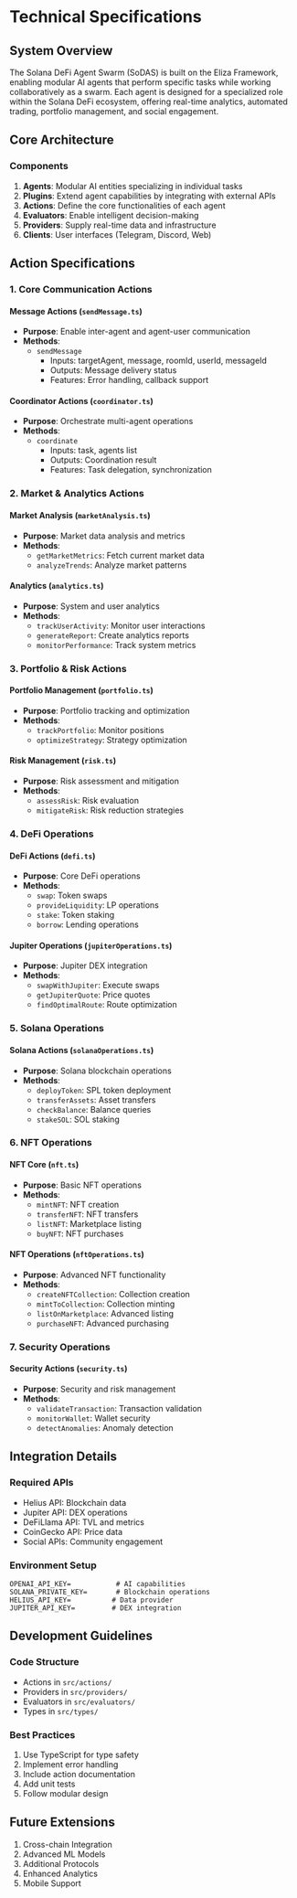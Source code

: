 # Technical Specifications

## System Overview

The Solana DeFi Agent Swarm (SoDAS) is built on the Eliza Framework, enabling modular AI agents that perform specific tasks while working collaboratively as a swarm. Each agent is designed for a specialized role within the Solana DeFi ecosystem, offering real-time analytics, automated trading, portfolio management, and social engagement.

## Core Architecture

### Components
1. **Agents**: Modular AI entities specializing in individual tasks
2. **Plugins**: Extend agent capabilities by integrating with external APIs
3. **Actions**: Define the core functionalities of each agent
4. **Evaluators**: Enable intelligent decision-making
5. **Providers**: Supply real-time data and infrastructure
6. **Clients**: User interfaces (Telegram, Discord, Web)

## Action Specifications

### 1. Core Communication Actions

#### Message Actions (`sendMessage.ts`)
- **Purpose**: Enable inter-agent and agent-user communication
- **Methods**:
  - `sendMessage`
    - Inputs: targetAgent, message, roomId, userId, messageId
    - Outputs: Message delivery status
    - Features: Error handling, callback support

#### Coordinator Actions (`coordinator.ts`)
- **Purpose**: Orchestrate multi-agent operations
- **Methods**:
  - `coordinate`
    - Inputs: task, agents list
    - Outputs: Coordination result
    - Features: Task delegation, synchronization

### 2. Market & Analytics Actions

#### Market Analysis (`marketAnalysis.ts`)
- **Purpose**: Market data analysis and metrics
- **Methods**:
  - `getMarketMetrics`: Fetch current market data
  - `analyzeTrends`: Analyze market patterns

#### Analytics (`analytics.ts`)
- **Purpose**: System and user analytics
- **Methods**:
  - `trackUserActivity`: Monitor user interactions
  - `generateReport`: Create analytics reports
  - `monitorPerformance`: Track system metrics

### 3. Portfolio & Risk Actions

#### Portfolio Management (`portfolio.ts`)
- **Purpose**: Portfolio tracking and optimization
- **Methods**:
  - `trackPortfolio`: Monitor positions
  - `optimizeStrategy`: Strategy optimization

#### Risk Management (`risk.ts`)
- **Purpose**: Risk assessment and mitigation
- **Methods**:
  - `assessRisk`: Risk evaluation
  - `mitigateRisk`: Risk reduction strategies

### 4. DeFi Operations

#### DeFi Actions (`defi.ts`)
- **Purpose**: Core DeFi operations
- **Methods**:
  - `swap`: Token swaps
  - `provideLiquidity`: LP operations
  - `stake`: Token staking
  - `borrow`: Lending operations

#### Jupiter Operations (`jupiterOperations.ts`)
- **Purpose**: Jupiter DEX integration
- **Methods**:
  - `swapWithJupiter`: Execute swaps
  - `getJupiterQuote`: Price quotes
  - `findOptimalRoute`: Route optimization

### 5. Solana Operations

#### Solana Actions (`solanaOperations.ts`)
- **Purpose**: Solana blockchain operations
- **Methods**:
  - `deployToken`: SPL token deployment
  - `transferAssets`: Asset transfers
  - `checkBalance`: Balance queries
  - `stakeSOL`: SOL staking

### 6. NFT Operations

#### NFT Core (`nft.ts`)
- **Purpose**: Basic NFT operations
- **Methods**:
  - `mintNFT`: NFT creation
  - `transferNFT`: NFT transfers
  - `listNFT`: Marketplace listing
  - `buyNFT`: NFT purchases

#### NFT Operations (`nftOperations.ts`)
- **Purpose**: Advanced NFT functionality
- **Methods**:
  - `createNFTCollection`: Collection creation
  - `mintToCollection`: Collection minting
  - `listOnMarketplace`: Advanced listing
  - `purchaseNFT`: Advanced purchasing

### 7. Security Operations

#### Security Actions (`security.ts`)
- **Purpose**: Security and risk management
- **Methods**:
  - `validateTransaction`: Transaction validation
  - `monitorWallet`: Wallet security
  - `detectAnomalies`: Anomaly detection

## Integration Details

### Required APIs
- Helius API: Blockchain data
- Jupiter API: DEX operations
- DeFiLlama API: TVL and metrics
- CoinGecko API: Price data
- Social APIs: Community engagement

### Environment Setup
```env
OPENAI_API_KEY=           # AI capabilities
SOLANA_PRIVATE_KEY=       # Blockchain operations
HELIUS_API_KEY=          # Data provider
JUPITER_API_KEY=         # DEX integration
```

## Development Guidelines

### Code Structure
- Actions in `src/actions/`
- Providers in `src/providers/`
- Evaluators in `src/evaluators/`
- Types in `src/types/`

### Best Practices
1. Use TypeScript for type safety
2. Implement error handling
3. Include action documentation
4. Add unit tests
5. Follow modular design

## Future Extensions

1. Cross-chain Integration
2. Advanced ML Models
3. Additional Protocols
4. Enhanced Analytics
5. Mobile Support